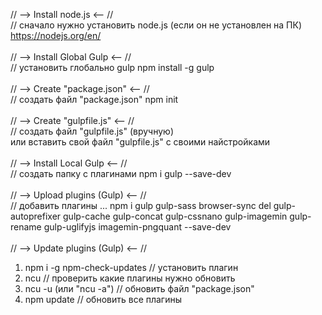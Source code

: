 // --> Install node.js <-- //
<br>
// сначало нужно установить node.js (если он не установлен на ПК)
<br>
https://nodejs.org/en/
<br>
<br>
// --> Install Global Gulp <-- //
<br>
// установить глобально gulp
npm install -g gulp
<br>
<br>
// --> Create "package.json" <-- //
<br>
// создать файл "package.json"
npm init
<br>
<br>
// --> Create "gulpfile.js" <-- //
<br>
// создать файл "gulpfile.js" (вручную)
<br>
или вставить свой файл "gulpfile.js" с своими найстройками
<br>
<br>
// --> Install Local Gulp <-- // 
<br>
// создать папку с плагинами
npm i gulp --save-dev
<br>
<br>
// --> Upload plugins (Gulp) <-- //
<br>
// добавить плагины ...
npm i gulp gulp-sass browser-sync del gulp-autoprefixer gulp-cache gulp-concat gulp-cssnano gulp-imagemin gulp-rename gulp-uglifyjs imagemin-pngquant --save-dev
<br>
<br>
// --> Update plugins (Gulp) <-- //
<br>
1. npm i -g npm-check-updates     // установить плагин
2. ncu                            // проверить какие плагины нужно обновить
3. ncu -u (или "ncu -a")          // обновить файл "package.json"
4. npm update                     // обновить все плагины

